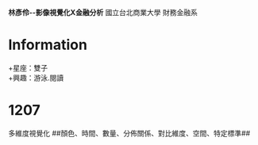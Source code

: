 **林彥伶--影像視覺化X金融分析**
國立台北商業大學 財務金融系

Information
==========================
+星座：雙子  
+興趣：游泳.閱讀  




1207
=========================

多維度視覺化
##顏色、時間、數量、分佈關係、對比維度、空間、特定標準##

[25種圖表效果]:https://www.finereport.com/tw/knowledge/finereport/25-tubiao.html

